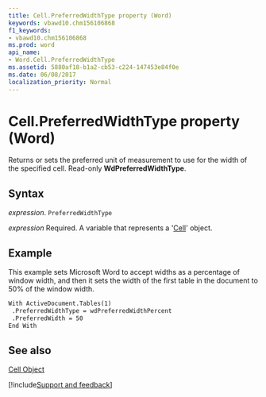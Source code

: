 ```yaml
---
title: Cell.PreferredWidthType property (Word)
keywords: vbawd10.chm156106868
f1_keywords:
- vbawd10.chm156106868
ms.prod: word
api_name:
- Word.Cell.PreferredWidthType
ms.assetid: 5880af18-b1a2-cb53-c224-147453e84f0e
ms.date: 06/08/2017
localization_priority: Normal
---
```



# Cell.PreferredWidthType property (Word)

Returns or sets the preferred unit of measurement to use for the width of the specified cell. Read-only  **WdPreferredWidthType**.


## Syntax

_expression_. `PreferredWidthType`

_expression_ Required. A variable that represents a '[Cell](Word.Cell.md)' object.


## Example

This example sets Microsoft Word to accept widths as a percentage of window width, and then it sets the width of the first table in the document to 50% of the window width.


```vb
With ActiveDocument.Tables(1) 
 .PreferredWidthType = wdPreferredWidthPercent 
 .PreferredWidth = 50 
End With
```


## See also


[Cell Object](Word.Cell.md)

[!include[Support and feedback](~/includes/feedback-boilerplate.md)]